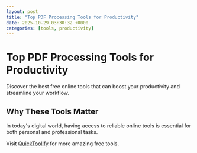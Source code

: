 ```yaml
---
layout: post
title: "Top PDF Processing Tools for Productivity"
date: 2025-10-29 03:30:32 +0000
categories: [tools, productivity]
---
```


# Top PDF Processing Tools for Productivity

Discover the best free online tools that can boost your productivity and streamline your workflow.

## Why These Tools Matter

In today's digital world, having access to reliable online tools is essential for both personal and professional tasks.

Visit [QuickToolify](https://quicktoolify.com) for more amazing free tools.